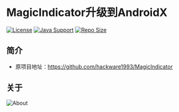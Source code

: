 # MagicIndicator升级到AndroidX

[![License](https://img.shields.io/github/license/ALI1416/MagicIndicator?label=License)](https://opensource.org/licenses/MIT)
[![Java Support](https://img.shields.io/badge/Java-8+-green)](https://openjdk.org/)
[![Repo Size](https://img.shields.io/github/repo-size/ALI1416/MagicIndicator?label=Repo%20Size&color=success)](https://github.com/ALI1416/MagicIndicator/archive/refs/heads/master.zip)

## 简介

- 原项目地址：<https://github.com/hackware1993/MagicIndicator>

## 关于

<picture>
  <source media="(prefers-color-scheme: dark)" srcset="https://www.404z.cn/images/about.dark.svg">
  <img alt="About" src="https://www.404z.cn/images/about.light.svg">
</picture>
